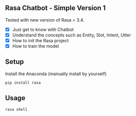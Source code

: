 ## Rasa Chatbot - Simple Version 1
Tested with new version of Rasa = 3.4.

- [x] Just get to know with Chatbot 
- [x] Understand the concepts such as Entity, Slot, Intent, Utter
- [x] How to init the Rasa project
- [x] How to train the model 

## Setup 
Install the Anaconda (manually install by yourself)
```bash
pip install rasa
```

## Usage
```bash
rasa shell
```